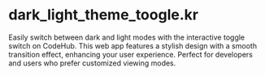 # dark_light_theme_toogle.kr
Easily switch between dark and light modes with the interactive toggle switch on CodeHub. This web app features a stylish design with a smooth transition effect, enhancing your user experience. Perfect for developers and users who prefer customized viewing modes.
